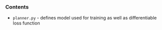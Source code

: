 ### Contents 
* `planner.py` - defines model used for training as well as differentiable loss function
